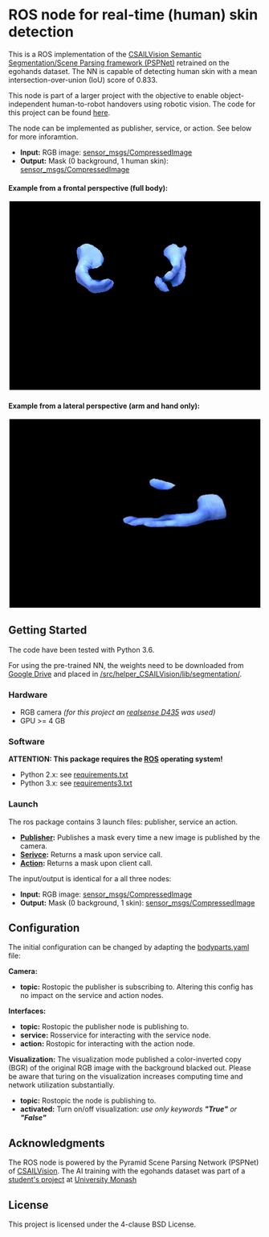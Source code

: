 # ROS node for real-time (human) skin detection #

This is a ROS implementation of the [CSAILVision Semantic Segmentation/Scene Parsing framework (PSPNet)](https://github.com/CSAILVision/semantic-segmentation-pytorch) retrained on the egohands dataset. The NN is capable of detecting human skin with a mean intersection-over-union (IoU) score of 0.833.

This node is part of a larger project with the objective to enable object-independent human-to-robot handovers using robotic vision. The code for this project can be found [here](https://github.com/patrosAT/human_robot_handover_ros).

The node can be implemented as publisher, service, or action. See below for more inforamtion.

* **Input:** RGB image: [sensor_msgs/CompressedImage](http://docs.ros.org/melodic/api/sensor_msgs/html/msg/CompressedImage.html)
* **Output:** Mask (0 background, 1 human skin): [sensor_msgs/CompressedImage](http://docs.ros.org/melodic/api/sensor_msgs/html/msg/CompressedImage.html)

#### Example from a frontal perspective (full body): ####
<div style="text-align:center"><img src="./imgs/handFront.png" width="500"/></div>

#### Example from a lateral perspective (arm and hand only): ####
<div style="text-align:center"><img src="./imgs/handSide.png" width="500"/></div>


## Getting Started ##

The code have been tested with Python 3.6.

For using the pre-trained NN, the weights need to be downloaded from [Google Drive](https://drive.google.com/open?id=11kLgzLdFPy3yl03X6lBetebDpU5wLMQv) and placed in [/src/helper_CSAILVision/lib/segmentation/](/src/helper_CSAILVision/lib/segmentation/).


### Hardware ###

* RGB camera *(for this project an [realsense D435](https://www.intelrealsense.com/depth-camera-d435/) was used)*
* GPU >= 4 GB


### Software ###

**ATTENTION: This package requires the [ROS](https://www.ros.org/) operating system!**

* Python 2.x: see [requirements.txt](requirements.txt)
* Python 3.x: see [requirements3.txt](requirements3.txt)


### Launch ###

The ros package contains 3 launch files: publisher, service an action. 

* **[Publisher](launch/egohands_publisher.launch):** Publishes a mask every time a new image is published by the camera.
* **[Serivce](launch/egohands_service.launch):** Returns a mask upon service call.
* **[Action](launch/egohands_action.launch):** Returns a mask upon client call.

The input/output is identical for a all three nodes:
* **Input:** RGB image: [sensor_msgs/CompressedImage](http://docs.ros.org/melodic/api/sensor_msgs/html/msg/CompressedImage.html)
* **Output:** Mask (0 background, 1 skin): [sensor_msgs/CompressedImage](http://docs.ros.org/melodic/api/sensor_msgs/html/msg/CompressedImage.html)


## Configuration ##

The initial configuration can be changed by adapting the [bodyparts.yaml](cfg/bodyparts.yaml) file:

**Camera:** 
* **topic:** Rostopic the publisher is subscribing to. Altering this config has no impact on the service and action nodes.

**Interfaces:**
* **topic:** Rostopic the publisher node is publishing to.
* **service:** Rosservice for interacting with the service node.
* **action:** Rostopic for interacting with the action node.

**Visualization:** The visualization mode published a color-inverted copy (BGR) of the original RGB image with the background blacked out. Please be aware that turing on the visualization increases computing time and network utilization substantially.

* **topic:** Rostopic the node is publishing to.
* **activated:** Turn on/off visualization: *use only keywords **"True"** or **"False"***


## Acknowledgments ##

The ROS node is powered by the Pyramid Scene Parsing Network (PSPNet) of [CSAILVision](https://github.com/CSAILVision/semantic-segmentation-pytorch). The AI training with the egohands dataset was part of a [student's project](https://github.com/junwenkwan/hand-seg-tpv) at [University Monash](https://www.monash.edu/)


## License ##

This project is licensed under the 4-clause BSD License.

